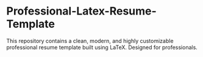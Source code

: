 # Professional-Latex-Resume-Template
This repository contains a clean, modern, and highly customizable professional resume template built using LaTeX. Designed for professionals.
